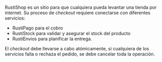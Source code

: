 RustiShop es un sitio para que cualquiera pueda levantar una tienda por internet. Su proceso de *checkout* requiere conectarse con diferentes servicios:

- RustiPago para el cobro
- RustiStock para validar y asegurar el stock del producto
- RustiEnvios para planificar la entrega.

El *checkout* debe llevarse a cabo atómicamente, si cualquiera de los servicios falla o rechaza el pedido, se debe cancelar toda la operación.
